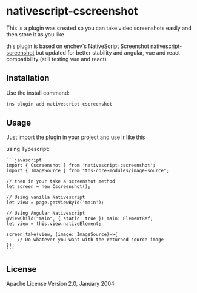 # nativescript-cscreenshot

This is a plugin was created so you can take video screenshots easily and then store it as you like

this plugin is based on enchev's NativeScript Screenshot [nativescript-screenshot](https://github.com/enchev/nativescript-screenshot)
but updated for better stability and angular, vue and react compatibility (still testing vue and react)

## Installation

Use the install command:

```javascript
tns plugin add nativescript-cscreenshot
```

## Usage 

Just import the plugin in your project and use ir like this
	
using Typescript:

	```javascript
    import { Cscreenshot } from 'nativescript-cscreenshot';
    import { ImageSource } from "tns-core-modules/image-source";

    // then in your take a screenshot method
    let screen = new Cscreenshot();

    // Using vanilla Nativescript
    let view = page.getViewById('main');

    // Using Angular Nativescript
    @ViewChild("main", { static: true }) main: ElementRef;
    let view = this.view.nativeElement;

    screen.take(view, (image: ImageSource)=>{
        // Do whatever you want with the returned source image
    });
    ```

## License

Apache License Version 2.0, January 2004
